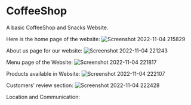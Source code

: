 # CoffeeShop
A  basic CoffeeShop and Snacks Website.

Here is the home page of the website:
![Screenshot 2022-11-04 215829](https://user-images.githubusercontent.com/91194192/200028997-2e2b389c-9f48-4cba-91d2-d663aedadbca.png)

About us page for our website:
![Screenshot 2022-11-04 221243](https://user-images.githubusercontent.com/91194192/200030279-a15ef6fe-f7ca-486e-a4da-8c4eae4e87e6.png)

Menu page of the Website:
![Screenshot 2022-11-04 221817](https://user-images.githubusercontent.com/91194192/200030941-bf34395f-2be4-4290-b373-62578c552cc1.png)

Products available in Website:
![Screenshot 2022-11-04 222107](https://user-images.githubusercontent.com/91194192/200031580-7690aa37-3f5d-49d4-a324-43c00e59aeb4.png)

Customers' review section:
![Screenshot 2022-11-04 222428](https://user-images.githubusercontent.com/91194192/200032242-c2321a7d-2ece-4054-9c47-0c0a11f35870.png)

Location and Communication:

